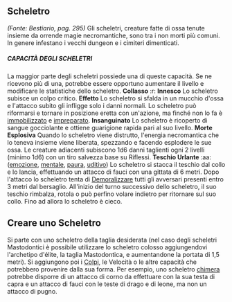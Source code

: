 ## **Scheletro**

*(Fonte: Bestiario, pag. 295)* Gli scheletri, creature fatte di ossa tenute insieme da orrende magie necromantiche, sono tra i non morti più comuni. In genere infestano i vecchi dungeon e i cimiteri dimenticati.

##### CAPACITÀ DEGLI SCHELETRI

La maggior parte degli scheletri possiede una di queste capacità. Se ne ricevono più di una, potrebbe essere opportuno aumentare il livello e modificare le statistiche dello scheletro. **Collasso** :r: **Innesco** Lo scheletro subisce un colpo critico. **Effetto** Lo scheletro si sfalda in un mucchio d'ossa e l'attacco subito gli infligge solo i danni normali. Lo scheletro può riformarsi e tornare in posizione eretta con un'azione, ma finché non lo fa è [immobilizzato](/condizioni/immobilizzato) e [impreparato](/condizioni/impreparato). **Insanguinato** Lo scheletro è ricoperto di sangue gocciolante e ottiene guarigione rapida pari al suo livello. **Morte Esplosiva** Quando lo scheletro viene distrutto, l'energia necromantica che lo teneva insieme viene liberata, spezzando e facendo esplodere le sue ossa. Le creature adiacenti subiscono 1d6 danni taglienti ogni 2 livelli (minimo 1d6) con un tiro salvezza base su Riflessi. **Teschio Urlante** :aa: ([emozione](/tratti/emozione), [mentale](/tratti/mentale), [paura](/tratti/paura), [uditivo](/tratti/uditivo)) Lo scheletro si stacca il teschio dal collo e lo lancia, effettuando un attacco di fauci con una gittata di 6 metri. Dopo l'attacco lo scheletro tenta di [Demoralizzare](/azioni/demoralizzare) tutti gli avversari presenti entro 3 metri dal bersaglio. All'inizio del turno successivo dello scheletro, il suo teschio rimbalza, rotola o può perfino volare indietro per ritornare sul suo collo. Fino ad allora lo scheletro è cieco.

## **Creare uno Scheletro**

Si parte con uno scheletro della taglia desiderata (nel caso degli scheletri Mastodontici è possibile utilizzare lo scheletro colosso aggiungendovi l'archetipo d'élite, la taglia Mastodontica, e aumentandone la portata di 1,5 metri). Si aggiungono poi i [Colpi](/azioni/colpire), le Velocità o le altre capacità che potrebbero provenire dalla sua forma. Per esempio, uno scheletro [chimera](/creature/chimera) potrebbe disporre di un attacco di corno da effettuare con la sua testa di capra e un attacco di fauci con le teste di drago e di leone, ma non un attacco di pugno.
